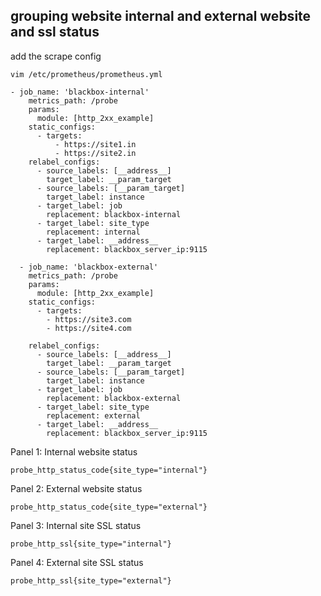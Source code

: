 ## grouping website internal and external website and ssl status 
add the scrape config
```
vim /etc/prometheus/prometheus.yml
```
```
- job_name: 'blackbox-internal'
    metrics_path: /probe
    params:
      module: [http_2xx_example]
    static_configs:
      - targets:
          - https://site1.in
          - https://site2.in
    relabel_configs:
      - source_labels: [__address__]
        target_label: __param_target
      - source_labels: [__param_target]
        target_label: instance
      - target_label: job
        replacement: blackbox-internal
      - target_label: site_type
        replacement: internal
      - target_label: __address__
        replacement: blackbox_server_ip:9115

  - job_name: 'blackbox-external'
    metrics_path: /probe
    params:
      module: [http_2xx_example]
    static_configs:
      - targets:
        - https://site3.com
        - https://site4.com

    relabel_configs:
      - source_labels: [__address__]
        target_label: __param_target
      - source_labels: [__param_target]
        target_label: instance
      - target_label: job
        replacement: blackbox-external
      - target_label: site_type
        replacement: external
      - target_label: __address__
        replacement: blackbox_server_ip:9115
```
        
Panel 1: Internal website status
```
probe_http_status_code{site_type="internal"}
```
Panel 2: External website status
```
probe_http_status_code{site_type="external"}
```
Panel 3: Internal site SSL status
```
probe_http_ssl{site_type="internal"}
```
Panel 4: External site SSL status
```
probe_http_ssl{site_type="external"}
```
